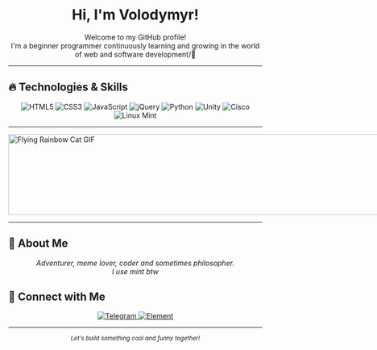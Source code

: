 <div align="center">
  <h1>Hi, I'm Volodymyr!</h1>
  <p>
    Welcome to my GitHub profile!<br>
   I'm a beginner programmer continuously learning and growing in the world of web and software development/🚀
  </p>
</div>

---

## 🔥 Technologies & Skills

<div align="center">
 <img src="https://img.shields.io/badge/HTML5-E34F26?style=for-the-badge&logo=html5&logoColor=white" alt="HTML5" />
<img src="https://img.shields.io/badge/CSS3-1572B6?style=for-the-badge&logo=css3&logoColor=white" alt="CSS3" />
<img src="https://img.shields.io/badge/JavaScript-F7DF1E?style=for-the-badge&logo=javascript&logoColor=black" alt="JavaScript" />
<img src="https://img.shields.io/badge/jQuery-0769AD?style=for-the-badge&logo=jquery&logoColor=white" alt="jQuery" />
<img src="https://img.shields.io/badge/Python-3776AB?style=for-the-badge&logo=python&logoColor=white" alt="Python" />
<img src="https://img.shields.io/badge/Unity-000000?style=for-the-badge&logo=unity&logoColor=white" alt="Unity" />
<img src="https://img.shields.io/badge/Cisco-1BA0D7?style=for-the-badge&logo=cisco&logoColor=white" alt="Cisco" />
<img src="https://img.shields.io/badge/Linux_Mint-87CF3E?style=for-the-badge&logo=linuxmint&logoColor=white" alt="Linux Mint" />

</div>

---

<div style="width: 100vw; overflow: hidden; margin: 0; padding: 0;">
  <img src="https://media.tenor.com/uZv4t9KXvCMAAAAC/rainbow-cat-rainbow.gif" alt="Flying Rainbow Cat GIF" style="width: 100vw; height: 160px; object-fit: cover; display: block;">
</div>


</div>

---
## 🚀 About Me

<div align="center">
  <em>
    Adventurer, meme lover, coder and sometimes philosopher.<br>
    I use mint btw
  </em>
</div>

## 🤝 Connect with Me

<div align="center">
  <a href="https://t.me/mewntech" target="_blank">
    <img src="https://img.shields.io/badge/Telegram-26A5E4?style=for-the-badge&logo=telegram&logoColor=white" alt="Telegram">
  </a>
  <a href="https://elemsocial.com/e/mewnity" target="_blank">
      <img src="https://img.shields.io/badge/Element-26A5E4?style=for-the-badge&logo=telegram&logoColor=white" alt="Element">
  </a>
</div>

---

<div align="center">
  <sub>
    <i>Let's build something cool and funny together!</i>
  </sub>
</div>
